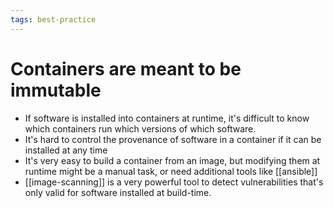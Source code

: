 ```yaml
---
tags: best-practice
---
```


# Containers are meant to be immutable
* If software is installed into containers at runtime, it's difficult to know which containers run which versions of which software.
* It's hard to control the provenance of software in a container if it can be installed at any time
* It's very easy to build a container from an image, but modifying them at runtime might be a manual task, or need additional tools like [[ansible]]
* [[image-scanning]] is a very powerful tool to detect vulnerabilities that's only valid for software installed at build-time.
